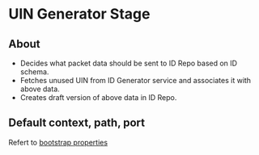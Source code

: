 # UIN Generator Stage

## About
* Decides what packet data should be sent to ID Repo based on ID schema.
* Fetches unused UIN from ID Generator service and associates it with above data.
* Creates draft version of above data in ID Repo.

## Default context, path, port
Refert to [bootstrap properties](src/main/resources/bootstrap.properties)
